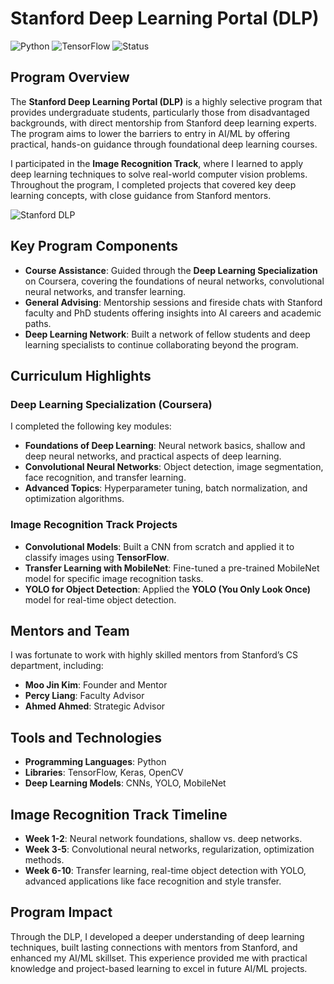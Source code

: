 # Stanford Deep Learning Portal (DLP)

![Python](https://img.shields.io/badge/Python-v3.8-blue.svg)
![TensorFlow](https://img.shields.io/badge/TensorFlow-v2.0-orange.svg)
![Status](https://img.shields.io/badge/Track-Image%20Recognition-green.svg)

## Program Overview

The **Stanford Deep Learning Portal (DLP)** is a highly selective program that provides undergraduate students, particularly those from disadvantaged backgrounds, with direct mentorship from Stanford deep learning experts. The program aims to lower the barriers to entry in AI/ML by offering practical, hands-on guidance through foundational deep learning courses.

I participated in the **Image Recognition Track**, where I learned to apply deep learning techniques to solve real-world computer vision problems. Throughout the program, I completed projects that covered key deep learning concepts, with close guidance from Stanford mentors.

![Stanford DLP](https://drive.google.com/uc?export=view&id=1uIRdCoci_bskivXSXem7EN0AKIhNkAce)

## Key Program Components

- **Course Assistance**: Guided through the **Deep Learning Specialization** on Coursera, covering the foundations of neural networks, convolutional neural networks, and transfer learning.
- **General Advising**: Mentorship sessions and fireside chats with Stanford faculty and PhD students offering insights into AI careers and academic paths.
- **Deep Learning Network**: Built a network of fellow students and deep learning specialists to continue collaborating beyond the program.

## Curriculum Highlights

### Deep Learning Specialization (Coursera)
I completed the following key modules:
- **Foundations of Deep Learning**: Neural network basics, shallow and deep neural networks, and practical aspects of deep learning.
- **Convolutional Neural Networks**: Object detection, image segmentation, face recognition, and transfer learning.
- **Advanced Topics**: Hyperparameter tuning, batch normalization, and optimization algorithms.

### Image Recognition Track Projects
- **Convolutional Models**: Built a CNN from scratch and applied it to classify images using **TensorFlow**.
- **Transfer Learning with MobileNet**: Fine-tuned a pre-trained MobileNet model for specific image recognition tasks.
- **YOLO for Object Detection**: Applied the **YOLO (You Only Look Once)** model for real-time object detection.

## Mentors and Team
I was fortunate to work with highly skilled mentors from Stanford’s CS department, including:
- **Moo Jin Kim**: Founder and Mentor
- **Percy Liang**: Faculty Advisor
- **Ahmed Ahmed**: Strategic Advisor

## Tools and Technologies

- **Programming Languages**: Python
- **Libraries**: TensorFlow, Keras, OpenCV
- **Deep Learning Models**: CNNs, YOLO, MobileNet

## Image Recognition Track Timeline

- **Week 1-2**: Neural network foundations, shallow vs. deep networks.
- **Week 3-5**: Convolutional neural networks, regularization, optimization methods.
- **Week 6-10**: Transfer learning, real-time object detection with YOLO, advanced applications like face recognition and style transfer.

## Program Impact

Through the DLP, I developed a deeper understanding of deep learning techniques, built lasting connections with mentors from Stanford, and enhanced my AI/ML skillset. This experience provided me with practical knowledge and project-based learning to excel in future AI/ML projects.
